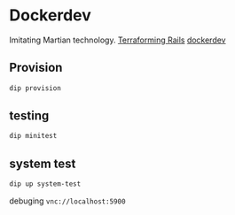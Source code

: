 # Dockerdev
Imitating Martian technology.
[Terraforming Rails](https://github.com/evilmartians/terraforming-rails)
[dockerdev](https://github.com/evilmartians/terraforming-rails/tree/master/examples/dockerdev)

## Provision
```sh
dip provision
```


## testing

```sh
dip minitest
```
## system test
```sh
dip up system-test
```
debuging ``vnc://localhost:5900``

